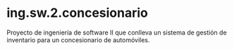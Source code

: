 # ing.sw.2.concesionario
Proyecto de ingeniería de software II que conlleva un sistema de gestión de inventario para un concesionario de automóviles.
